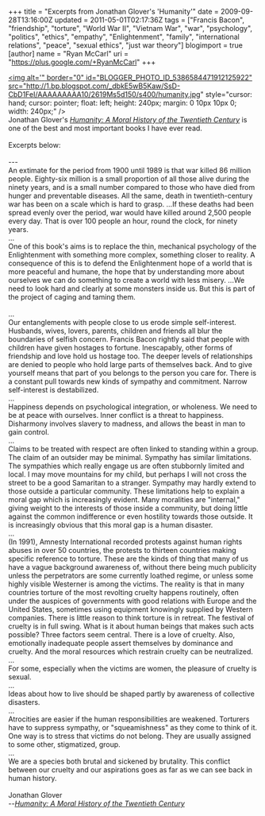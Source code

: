 +++
title = "Excerpts from Jonathan Glover's 'Humanity'"
date = 2009-09-28T13:16:00Z
updated = 2011-05-01T02:17:36Z
tags = ["Francis Bacon", "friendship", "torture", "World War II", "Vietnam War", "war", "psychology", "politics", "ethics", "empathy", "Enlightenment", "family", "international relations", "peace", "sexual ethics", "just war theory"]
blogimport = true
[author]
	name = "Ryan McCarl"
	uri = "https://plus.google.com/+RyanMcCarl"
+++

<a href="http://1.bp.blogspot.com/_dbkE5wB5Kaw/SsD-CbD1FeI/AAAAAAAAA10/2619Ms5d150/s1600-h/humanity.jpg" onblur="try {parent.deselectBloggerImageGracefully();} catch(e) {}"><img alt='" border="0" id="BLOGGER_PHOTO_ID_5386584471912125922" src="http://1.bp.blogspot.com/_dbkE5wB5Kaw/SsD-CbD1FeI/AAAAAAAAA10/2619Ms5d150/s400/humanity.jpg" style="cursor: hand; cursor: pointer; float: left; height: 240px; margin: 0 10px 10px 0; width: 240px;" /></a><br />Jonathan Glover's <em><a href="http://www.amazon.com/Humanity-Moral-History-Twentieth-Century/dp/0300087152">Humanity: A Moral History of the Twentieth Century</a></em> is one of the best and most important books I have ever read.  <br /><br />Excerpts below:<br /><br />---<br />An extimate for the period from 1900 until 1989 is that war killed 86 million people.  Eighty-six million is a small proportion of all those alive during the ninety years, and is a small number compared to those who have died from hunger and preventable diseases.  All the same, death in twentieth-century war has been on a scale which is hard to grasp.  ...If these deaths had been spread evenly over the period, war would have killed around 2,500 people every day.  That is over 100 people an hour, round the clock, for ninety years.<br />...<br />One of this book's aims is to replace the thin, mechanical psychology of the Enlightenment with something more complex, something closer to reality.  A consequence of this is to defend the Enlightenment hope of a world that is more peaceful and humane, the hope that by understanding more about ourselves we can do something to create a world with less misery.  ...We need to look hard and clearly at some monsters inside us.  But this is part of the project of caging and taming them.<br /><a name='more'></a><br />...<br />Our entanglements with people close to us erode simple self-interest.  Husbands, wives, lovers, parents, children and friends all blur the boundaries of selfish concern.  Francis Bacon rightly said that people with children have given hostages to fortune.  Inescapably, other forms of friendship and love hold us hostage too.  The deeper levels of relationships are denied to people who hold large parts of themselves back.  And to give yourself means that part of you belongs to the person you care for.  There is a constant pull towards new kinds of sympathy and commitment.  Narrow self-interest is destabilized.<br />...<br />Happiness depends on psychological integration, or wholeness.  We need to be at peace with ourselves.  Inner conflict is a threat to happiness.  Disharmony involves slavery to madness, and allows the beast in man to gain control.<br />...<br />Claims to be treated with respect are often linked to standing within a group.  The claim of an outsider may be minimal.  Sympathy has similar limitations.  The sympathies which really engage us are often stubbornly limited and local.  I may move mountains for my child, but perhaps I will not cross the street to be a good Samaritan to a stranger.  Sympathy may hardly extend to those outside a particular community.  These limitations help to explain a moral gap which is increasingly evident.  Many moralities are "internal," giving weight to the interests of those inside a community, but doing little against the common indifference or even hostility towards those outside.  It is increasingly obvious that this moral gap is a human disaster.<br />...<br />(In 1991), Amnesty International recorded protests against human rights abuses in over 50 countries, the protests to thirteen countries making specific reference to torture.  These are the kinds of thing that many of us have a vague background awareness of, without there being much publicity unless the perpetrators are some currently loathed regime, or unless some highly visible Westerner is among the victims.  The reality is that in many countries torture of the most revolting cruelty happens routinely, often under the auspices of governments with good relations with Europe and the United States, sometimes using equipment knowingly supplied by Western companies.  There is little reason to think torture is in retreat.  The festival of cruelty is in full swing.  What is it about human beings that makes such acts possible?  Three factors seem central.  There is a love of cruelty.  Also, emotionally inadequate people assert themselves by dominance and cruelty.  And the moral resources which restrain cruelty can be neutralized.<br />...<br />For some, especially when the victims are women, the pleasure of cruelty is sexual.<br />...<br />Ideas about how to live should be shaped partly by awareness of collective disasters.<br />...<br />Atrocities are easier if the human responsibilities are weakened.  Torturers have to suppress sympathy, or "squeamishness" as they come to think of it.  One way is to stress that victims do not belong.  They are usually assigned to some other, stigmatized, group.<br />...<br />We are a species both brutal and sickened by brutality.  This conflict between our cruelty and our aspirations goes as far as we can see back in human history.<br /><br />Jonathan Glover<br />--<em><a href="http://www.amazon.com/Humanity-Moral-History-Twentieth-Century/dp/0300087152">Humanity: A Moral History of the Twentieth Century</a></em>
